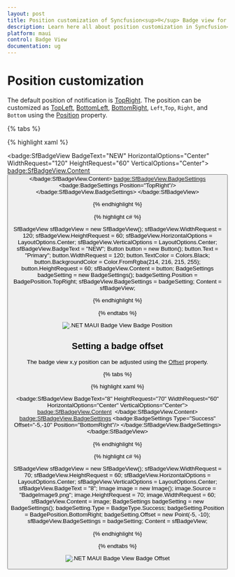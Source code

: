 ```yaml
---
layout: post
title: Position customization of Syncfusion<sup>®</sup> Badge view for .NET MAUI
description: Learn here all about position customization in Syncfusion<sup>®</sup> .NET MAUI Badge View (SfBadgeView) control and more.
platform: maui
control: Badge View
documentation: ug
---
```


# Position customization

The default position of notification is [TopRight](https://help.syncfusion.com/cr/maui/Syncfusion.Maui.Core.BadgePosition.html#Syncfusion_Maui_Core_BadgePosition_TopRight). The position can be customized as [TopLeft](https://help.syncfusion.com/cr/maui/Syncfusion.Maui.Core.BadgePosition.html#Syncfusion_Maui_Core_BadgePosition_TopLeft),  [BottomLeft](https://help.syncfusion.com/cr/maui/Syncfusion.Maui.Core.BadgePosition.html#Syncfusion_Maui_Core_BadgePosition_BottomLeft),  [BottomRight](https://help.syncfusion.com/cr/maui/Syncfusion.Maui.Core.BadgePosition.html#Syncfusion_Maui_Core_BadgePosition_BottomRight), `Left`,`Top`, `Right`, and `Bottom` using the [Position](https://help.syncfusion.com/cr/maui/Syncfusion.Maui.Core.BadgeSettings.html#Syncfusion_Maui_Core_BadgeSettings_Position) property. 

{% tabs %}

{% highlight xaml %}

 <badge:SfBadgeView BadgeText="NEW" HorizontalOptions="Center" WidthRequest="120" HeightRequest="60" VerticalOptions="Center">
        <badge:SfBadgeView.Content>
            <Button Text="Primary" BackgroundColor="#d6d8d7" TextColor="Black"  WidthRequest="120"  HeightRequest="60"/>
        </badge:SfBadgeView.Content>
        <badge:SfBadgeView.BadgeSettings>
            <badge:BadgeSettings   Position="TopRight"/>
        </badge:SfBadgeView.BadgeSettings>
</badge:SfBadgeView>

{% endhighlight %}

{% highlight c# %}

SfBadgeView sfBadgeView = new SfBadgeView();
sfBadgeView.WidthRequest = 120;
sfBadgeView.HeightRequest = 60;
sfBadgeView.HorizontalOptions = LayoutOptions.Center;
sfBadgeView.VerticalOptions = LayoutOptions.Center;
sfBadgeView.BadgeText = "NEW";
Button button = new Button();
button.Text = "Primary";
button.WidthRequest = 120;
button.TextColor = Colors.Black;
button.BackgroundColor = Color.FromRgba(214, 216, 215, 255);
button.HeightRequest = 60;
sfBadgeView.Content = button;
BadgeSettings badgeSetting = new BadgeSettings();
badgeSetting.Position = BadgePosition.TopRight;
sfBadgeView.BadgeSettings = badgeSetting;
Content = sfBadgeView;
    
{% endhighlight %}

{% endtabs %}

![.NET MAUI Badge View Badge Position](badge-position_images/net_maui_badge_view_position.png)

## Setting a badge offset

The badge view x,y position can be adjusted using the [Offset](https://help.syncfusion.com/cr/maui/Syncfusion.Maui.Core.BadgeSettings.html#Syncfusion_Maui_Core_BadgeSettings_Offset) property.

{% tabs %}

{% highlight xaml %}

  <badge:SfBadgeView BadgeText="8" HeightRequest="70" WidthRequest="60" HorizontalOptions="Center" VerticalOptions="Center">
        <badge:SfBadgeView.Content>
            <Image Source="BadgeImage9.png" HeightRequest="70" WidthRequest="60"/>
        </badge:SfBadgeView.Content>
        <badge:SfBadgeView.BadgeSettings>
            <badge:BadgeSettings Type="Success" Offset="-5,-10" Position="BottomRight"/>
        </badge:SfBadgeView.BadgeSettings>
</badge:SfBadgeView>

{% endhighlight %}

{% highlight c# %}

SfBadgeView sfBadgeView = new SfBadgeView();
sfBadgeView.WidthRequest = 70;
sfBadgeView.HeightRequest = 60;
sfBadgeView.HorizontalOptions = LayoutOptions.Center;
sfBadgeView.VerticalOptions = LayoutOptions.Center;
sfBadgeView.BadgeText = "8";
Image image = new Image();
image.Source = "BadgeImage9.png";
image.HeightRequest = 70;
image.WidthRequest = 60;
sfBadgeView.Content = image;
BadgeSettings badgeSetting = new BadgeSettings();
badgeSetting.Type = BadgeType.Success;
badgeSetting.Position = BadgePosition.BottomRight;
badgeSetting.Offset = new Point(-5, -10);
sfBadgeView.BadgeSettings = badgeSetting;
Content = sfBadgeView;

{% endhighlight %}

{% endtabs %}

![.NET MAUI Badge View Badge Offset](badge-position_images/net_maui_badge_view_offset.png)